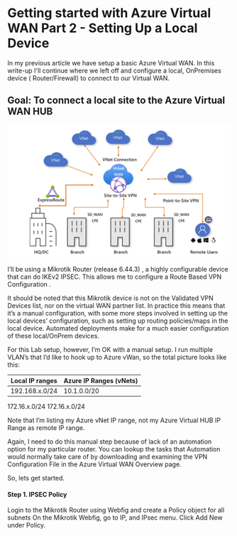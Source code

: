 # Getting started with Azure Virtual WAN Part 2 - Setting Up a Local Device

In my previous article we have setup a basic Azure Virtual WAN. In this write-up I'll continue where we left off and configure a local, 
OnPremises device ( Router/Firewall) to connect to our Virtual WAN.

## Goal: To connect a local site to the Azure Virtual WAN HUB

![Screenshot](https://raw.githubusercontent.com/verboompj/Networking/master/Pictures/0.png)


I’ll be using a Mikrotik Router (release 6.44.3) , a highly configurable device that can do IKEv2 IPSEC. This allows me to configure a Route Based VPN Configuration .

It should be noted that this Mikrotik device is not on the Validated VPN Devices list, nor on the virtual WAN partner list. In practice this means that it’s a manual configuration, with some more steps involved in setting up the local devices’ configuration, such as setting up routing policies/maps in the local device. Automated deployments make for a much easier configuration of these local/OnPrem devices.

For this Lab setup, however, I’m OK with a manual setup. I run multiple VLAN’s that I’d like to hook up to Azure vWan, so the total picture looks like this:

Local IP ranges | Azure IP Ranges (vNets)
----------------|------------------------
192.168.x.0/24 | 10.1.0.0/20
172.16.x.0/24
172.16.x.0/24

Note that I’m listing my Azure vNet IP range, not my Azure Virtual HUB IP Range as remote IP range.

Again, I need to do this manual step because of lack of an automation option for my particular router. You can lookup the tasks that Automation would normally take care of by downloading and examining the VPN Configuration File in the Azure Virtual WAN Overview page. 

So, lets get started.

#### Step 1. IPSEC Policy 
Login to the Mikrotik Router using Webfig and create a Policy object for all subnets
On the Mikrotik Webfig, go to IP, and IPsec menu. Click Add New under Policy.

